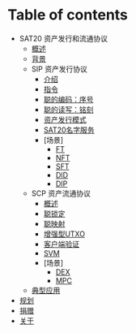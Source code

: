 # Table of contents

* SAT20 资产发行和流通协议
  * [概述](introduce.md)
  * [背景](why.md)
  * SIP 资产发行协议
    * [介绍](issuance/readme.md)
    * [指令](issuance/instruct.md)
    * [聪的编码：序号](issuance/ordinal.md)
    * [聪的读写：铭刻](issuance/inscribe.md)
    * [资产发行模式](issuance/model.md)
    * [SAT20名字服务](issuance/SNS.md)
    * [场景]
      * [FT](issuance/cases/FT.md)
      * [NFT](issuance/cases/NFT.md)
      * [SFT](issuance/cases/SFT.md)
      * [DID](issuance/cases/DID.md)
      * [DIP](issuance/cases/DIP.md)
  * SCP 资产流通协议
    * [概述](circulation/readme.md)
    * [聪锁定](circulation/satlock.md)
    * [聪映射](circulation/satmapping.md)
    * [增强型UTXO](circulation/enUTXO.md)
    * [客户端验证](circulation/CA.md)
    * [SVM](circulation/SVM.md)
    * [场景]
      * [DEX](circulation/cases/sdex.md)
      * [MPC](circulation/cases/MPC.md)
  * [典型应用](cases/readme.md)
* [规划](roadmap.md)
* [捐赠](donate.md)
* [关于](about.md)